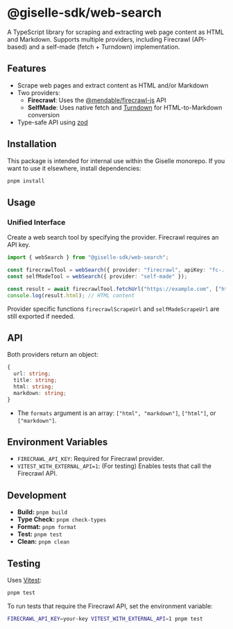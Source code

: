 # @giselle-sdk/web-search

A TypeScript library for scraping and extracting web page content as HTML and Markdown. Supports multiple providers, including Firecrawl (API-based) and a self-made (fetch + Turndown) implementation.

## Features
- Scrape web pages and extract content as HTML and/or Markdown
- Two providers:
  - **Firecrawl**: Uses the [@mendable/firecrawl-js](https://www.npmjs.com/package/@mendable/firecrawl-js) API
  - **SelfMade**: Uses native fetch and [Turndown](https://www.npmjs.com/package/turndown) for HTML-to-Markdown conversion
- Type-safe API using [zod](https://www.npmjs.com/package/zod)

## Installation

This package is intended for internal use within the Giselle monorepo. If you want to use it elsewhere, install dependencies:

```sh
pnpm install
```

## Usage

### Unified Interface

Create a web search tool by specifying the provider. Firecrawl requires an API key.

```ts
import { webSearch } from "@giselle-sdk/web-search";

const firecrawlTool = webSearch({ provider: "firecrawl", apiKey: "fc-..." });
const selfMadeTool = webSearch({ provider: "self-made" });

const result = await firecrawlTool.fetchUrl("https://example.com", ["html"]);
console.log(result.html); // HTML content
```

Provider specific functions `firecrawlScrapeUrl` and `selfMadeScrapeUrl` are still exported if needed.

## API

Both providers return an object:

```ts
{
  url: string;
  title: string;
  html: string;
  markdown: string;
}
```

- The `formats` argument is an array: `["html", "markdown"]`, `["html"]`, or `["markdown"]`.

## Environment Variables

- `FIRECRAWL_API_KEY`: Required for Firecrawl provider.
- `VITEST_WITH_EXTERNAL_API=1`: (For testing) Enables tests that call the Firecrawl API.

## Development

- **Build:** `pnpm build`
- **Type Check:** `pnpm check-types`
- **Format:** `pnpm format`
- **Test:** `pnpm test`
- **Clean:** `pnpm clean`

## Testing

Uses [Vitest](https://vitest.dev/):

```sh
pnpm test
```

To run tests that require the Firecrawl API, set the environment variable:

```sh
FIRECRAWL_API_KEY=your-key VITEST_WITH_EXTERNAL_API=1 pnpm test
```
